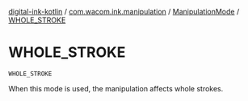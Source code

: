 [digital-ink-kotlin](../../index.md) / [com.wacom.ink.manipulation](../index.md) / [ManipulationMode](index.md) / [WHOLE_STROKE](./-w-h-o-l-e_-s-t-r-o-k-e.md)

# WHOLE_STROKE

`WHOLE_STROKE`

When this mode is used, the manipulation affects whole strokes.

